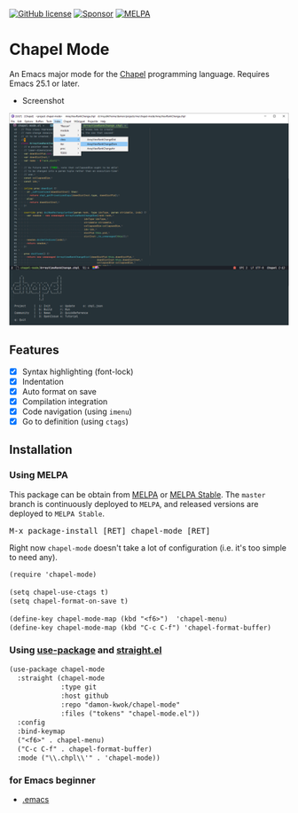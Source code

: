[![GitHub license](https://img.shields.io/github/license/damon-kwok/chapel-mode?logo=gnu&.svg)](https://github.com/damon-kwok/chapel-mode/blob/master/COPYING)
[![Sponsor](https://img.shields.io/badge/Support%20Me-%F0%9F%92%97-ff69b4.svg)](https://www.patreon.com/DamonKwok)
[![MELPA](http://melpa.org/packages/chapel-mode-badge.svg)](http://melpa.org/#/chapel-mode)
<!-- [![MELPA Stable](http://stable.melpa.org/packages/chapel-mode-badge.svg)](http://stable.melpa.org/#/chapel-mode) -->

# Chapel Mode

An Emacs major mode for the [Chapel](https://chapel-lang.org/) programming language.
Requires Emacs 25.1 or later.

- Screenshot

![screenshot](https://github.com/damon-kwok/chapel-mode/blob/master/screenshot.png)

## Features

- [x] Syntax highlighting (font-lock)
- [x] Indentation
- [x] Auto format on save
- [x] Compilation integration
- [x] Code navigation (using `imenu`)
- [x] Go to definition (using `ctags`)
<!-- - [x] Workspace support -->
<!-- - [x] Code completion (using `company-mode`) -->
<!-- - [x] TODO highlighting -->
<!-- - [x] Rainbow delimiters -->
<!-- - [x] Whitespace character dsiplay -->
<!-- - [x] Fill column indicator -->
<!-- - [x] `Chapel` mode menu -->
<!-- - [x] Code folding -->

## Installation

### Using MELPA
This package can be obtain from
[MELPA](http://melpa.org/#/chapel-mode) or
[MELPA Stable](http://stable.melpa.org/#/chapel-mode). The `master`
branch is continuously deployed to `MELPA`, and released versions are
deployed to `MELPA Stable`.

<kbd>M-x package-install [RET] chapel-mode [RET]</kbd>

Right now `chapel-mode` doesn't take a lot of configuration (i.e.
it's too simple to need any).

```elisp
(require 'chapel-mode)

(setq chapel-use-ctags t)
(setq chapel-format-on-save t)

(define-key chapel-mode-map (kbd "<f6>")  'chapel-menu)
(define-key chapel-mode-map (kbd "C-c C-f") 'chapel-format-buffer)
```

### Using [use-package](https://github.com/jwiegley/use-package) and [straight.el](https://github.com/raxod502/straight.el)

```elisp
(use-package chapel-mode
  :straight (chapel-mode
             :type git
             :host github
             :repo "damon-kwok/chapel-mode"
             :files ("tokens" "chapel-mode.el"))
  :config
  :bind-keymap
  ("<f6>" . chapel-menu)
  ("C-c C-f" . chapel-format-buffer)
  :mode ("\\.chpl\\'" . 'chapel-mode))
```

### for Emacs beginner

- [.emacs](https://github.com/damon-kwok/chapel-mode/blob/master/examples/for-beginner/.emacs)
